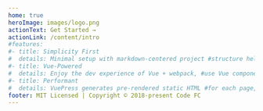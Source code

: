 ```yaml
---
home: true
heroImage: images/logo.png
actionText: Get Started →
actionLink: /content/intro
#features:
#- title: Simplicity First
#  details: Minimal setup with markdown-centered project #structure helps you focus on writing.
#- title: Vue-Powered
#  details: Enjoy the dev experience of Vue + webpack, #use Vue components in markdown, and develop custom #themes with Vue.
#- title: Performant
#  details: VuePress generates pre-rendered static HTML #for each page, and runs as an SPA once a page is loaded.
footer: MIT Licensed | Copyright © 2018-present Code FC
---
```

